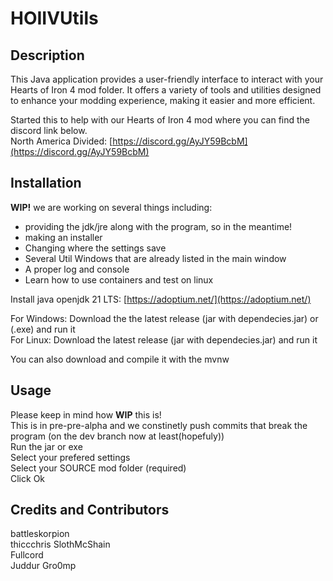 # HOIIVUtils

## Description

This Java application provides a user-friendly interface to interact with your Hearts of Iron 4 mod folder. It offers a variety of tools and utilities designed to enhance your modding experience, making it easier and more efficient.  

Started this to help with our Hearts of Iron 4 mod where you can find the discord link below.  
North America Divided: [https://discord.gg/AyJY59BcbM](https://discord.gg/AyJY59BcbM)  

## Installation

**WIP!** we are working on several things including:

- providing the jdk/jre along with the program, so in the meantime!  
- making an installer
- Changing where the settings save
- Several Util Windows that are already listed in the main window  
- A proper log and console
- Learn how to use containers and test on linux

Install java openjdk 21 LTS: [https://adoptium.net/](https://adoptium.net/)  

For Windows: Download the the latest release (jar with dependecies.jar) or (.exe) and run it  
For Linux: Download the latest release (jar with dependecies.jar) and run it

You can also download and compile it with the mvnw

## Usage

Please keep in mind how **WIP** this is!  
This is in pre-pre-alpha and we constinetly push commits that break the program (on the dev branch now at least(hopefuly))  
Run the jar or exe  
Select your prefered settings  
Select your SOURCE mod folder (required)  
Click Ok  

## Credits and Contributors

battleskorpion  
thiccchris
SlothMcShain  
Fullcord  
Juddur
Gro0mp  
